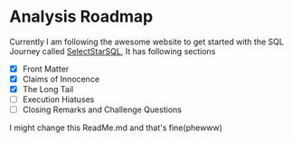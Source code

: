 # Analysis Roadmap

Currently I am following the awesome website to get started with the SQL Journey called [SelectStarSQL](https://selectstarsql.com/), It has following sections

- [x] Front Matter
- [x] Claims of Innocence
- [x] The Long Tail
- [ ] Execution Hiatuses
- [ ] Closing Remarks and Challenge Questions

I might change this ReadMe.md and that's fine(phewww)
